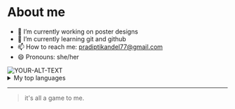 # About me 


- 🔭 I’m currently working on poster designs
- 🌱 I’m currently learning git and github
- 📫 How to reach me: pradiptikandel77@gmail.com
- 😄 Pronouns: she/her
<picture>
 <source media="(prefers-color-scheme: light)" srcset="https://external-content.duckduckgo.com/iu/?u=http%3A%2F%2Fclipart-library.com%2Fimages%2F8iAb9yLrT.jpg&f=1&nofb=1&ipt=6dfb33e6e6d0d4454c89e639eed580058f3ce306ccad01ef140660a7825de15d">
 <source media="(prefers-color-scheme: dark)" srcset="https://external-content.duckduckgo.com/iu/?u=https%3A%2F%2Fc.ndtvimg.com%2F2022-09%2Fcqi3c0n_the-sun-generic_625x300_13_September_22.jpg&f=1&nofb=1&ipt=608245397d2f5eeccf965185273e2ef0a04aefa54cf1ec4ac8034b1155371619">
 <img alt="YOUR-ALT-TEXT" src="https://external-content.duckduckgo.com/iu/?u=http%3A%2F%2Fclipart-library.com%2Fimages%2F8iAb9yLrT.jpg&f=1&nofb=1&ipt=6dfb33e6e6d0d4454c89e639eed580058f3ce306ccad01ef140660a7825de15d">
</picture>

<details>
<summary>My top languages</summary>

| Rank |Languages |
|-----:|---------------|
|     1| Javascript              |
|     2|         CSS      |
|     3|           html    |


</details>

---
> it's all a game to me.


